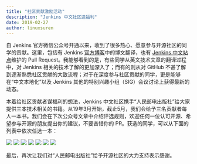 ```yaml
---
title: "社区贡献激励活动"
description: "Jenkins 中文社区送福利"
date: 2019-02-27
author: linuxsuren
---
```


自 Jenkins 官方微信公众号开通以来，收到了很多热心、愿意参与开源社区的同学的贡献。这里，包括有 Jenkins [官方博客](https://jenkins.io/node/)中的博文翻译，也有 [Jenkins 中文站点](https://jenkins.io/zh/)维护的 Pull Request。我能够看到的是，有些同学从英文技术文章的翻译过程中，对 Jenkins 相关的技术了解的更加深入了；而有的则从对 GitHub 不甚了解到逐渐熟悉社区贡献的大致流程；对于在深度参与社区贡献的同学，更是能够在“中文本地化”以及 Jenkins 其他的特别兴趣小组（SIG）会议讨论上获得最新的动态。

本着给社区贡献者谋福利的想法，Jenkins 中文社区携手“人民邮电出版社”给大家提供三本技术相关的书籍。从19年3月开始，截止5月，我们会给予三名贡献者每人一本书。我们会在下次公众号文章中介绍评选规则，欢迎任何一位认可开源、希望参与开源的朋友提出你的建议，不要吝惜你的 PR。获选的同学，可以从下面的列表中依次任选一本：

![](../../../images/articles/2019/02/algorithm.jpg)
![](../../../images/articles/2019/02/clean.code.jpg)
![](../../../images/articles/2019/02/devops-book.jpg)
![](../../../images/articles/2019/02/java8.jpg)
![](../../../images/articles/2019/02/paul.graham.jpg)
![](../../../images/articles/2019/02/the.information.jpg)
![](../../../images/articles/2019/02/the.art.of.computer.programming.jpg)

最后，再次让我们对“人民邮电出版社”给予开源社区的大力支持表示感谢。
